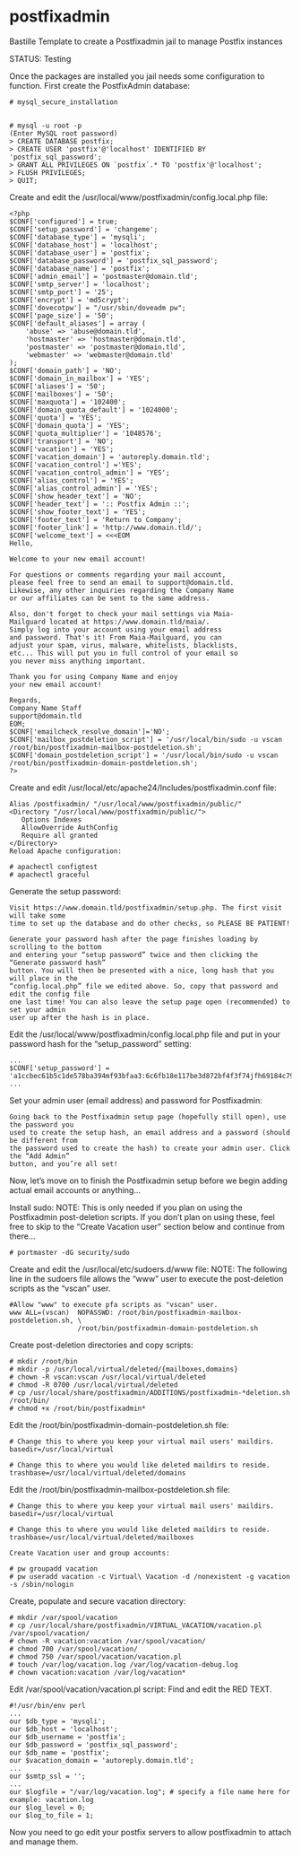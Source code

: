 # postfixadmin
Bastille Template to create a Postfixadmin jail to manage Postfix instances

 STATUS: Testing


Once the packages are installed you jail needs some configuration to function.  First create
the PostfixAdmin database:

	# mysql_secure_installation


	# mysql -u root -p
	(Enter MySQL root password)
	> CREATE DATABASE postfix;
	> CREATE USER 'postfix'@'localhost' IDENTIFIED BY 'postfix_sql_password';
	> GRANT ALL PRIVILEGES ON `postfix`.* TO 'postfix'@'localhost';
	> FLUSH PRIVILEGES;
	> QUIT;


Create and edit the /usr/local/www/postfixadmin/config.local.php file:

	<?php
	$CONF['configured'] = true;
	$CONF['setup_password'] = 'changeme';
	$CONF['database_type'] = 'mysqli';
	$CONF['database_host'] = 'localhost';
	$CONF['database_user'] = 'postfix';
	$CONF['database_password'] = 'postfix_sql_password';
	$CONF['database_name'] = 'postfix';
	$CONF['admin_email'] = 'postmaster@domain.tld';
	$CONF['smtp_server'] = 'localhost';
	$CONF['smtp_port'] = '25';
	$CONF['encrypt'] = 'md5crypt';
	$CONF['dovecotpw'] = "/usr/sbin/doveadm pw";
	$CONF['page_size'] = '50';
	$CONF['default_aliases'] = array (
	    'abuse' => 'abuse@domain.tld',
	    'hostmaster' => 'hostmaster@domain.tld',
	    'postmaster' => 'postmaster@domain.tld',
	    'webmaster' => 'webmaster@domain.tld'
	);
	$CONF['domain_path'] = 'NO';
	$CONF['domain_in_mailbox'] = 'YES';
	$CONF['aliases'] = '50';
	$CONF['mailboxes'] = '50';
	$CONF['maxquota'] = '102400';
	$CONF['domain_quota_default'] = '1024000';
	$CONF['quota'] = 'YES';
	$CONF['domain_quota'] = 'YES';
	$CONF['quota_multiplier'] = '1048576';
	$CONF['transport'] = 'NO';
	$CONF['vacation'] = 'YES';
	$CONF['vacation_domain'] = 'autoreply.domain.tld';
	$CONF['vacation_control'] ='YES';
	$CONF['vacation_control_admin'] = 'YES';
	$CONF['alias_control'] = 'YES';
	$CONF['alias_control_admin'] = 'YES';
	$CONF['show_header_text'] = 'NO';
	$CONF['header_text'] = ':: Postfix Admin ::';
	$CONF['show_footer_text'] = 'YES';
	$CONF['footer_text'] = 'Return to Company';
	$CONF['footer_link'] = 'http://www.domain.tld/';
	$CONF['welcome_text'] = <<<EOM
	Hello,

	Welcome to your new email account!

	For questions or comments regarding your mail account,
	please feel free to send an email to support@domain.tld.
	Likewise, any other inquiries regarding the Company Name 
	or our affiliates can be sent to the same address.

	Also, don't forget to check your mail settings via Maia-
	Mailguard located at https://www.domain.tld/maia/.
	Simply log into your account using your email address
	and password. That's it! From Maia-Mailguard, you can
	adjust your spam, virus, malware, whitelists, blacklists,
	etc... This will put you in full control of your email so
	you never miss anything important.

	Thank you for using Company Name and enjoy
	your new email account!
	
	Regards,
	Company Name Staff
	support@domain.tld
	EOM;
	$CONF['emailcheck_resolve_domain']='NO';
	$CONF['mailbox_postdeletion_script'] = '/usr/local/bin/sudo -u vscan /root/bin/postfixadmin-mailbox-postdeletion.sh';
	$CONF['domain_postdeletion_script'] = '/usr/local/bin/sudo -u vscan /root/bin/postfixadmin-domain-postdeletion.sh';
	?>


Create and edit /usr/local/etc/apache24/Includes/postfixadmin.conf file:

	Alias /postfixadmin/ "/usr/local/www/postfixadmin/public/"
	<Directory "/usr/local/www/postfixadmin/public/">
	   Options Indexes
	   AllowOverride AuthConfig
	   Require all granted
	</Directory>
	Reload Apache configuration:

	# apachectl configtest
	# apachectl graceful


Generate the setup password:

	Visit https://www.domain.tld/postfixadmin/setup.php. The first visit will take some 
	time to set up the database and do other checks, so PLEASE BE PATIENT!

	Generate your password hash after the page finishes loading by scrolling to the bottom 
	and entering your “setup password” twice and then clicking the “Generate password hash” 
	button. You will then be presented with a nice, long hash that you will place in the 
	“config.local.php” file we edited above. So, copy that password and edit the config file 
	one last time! You can also leave the setup page open (recommended) to set your admin 
	user up after the hash is in place.

Edit the /usr/local/www/postfixadmin/config.local.php file and put in your password hash for 
the “setup_password” setting:

	...
	$CONF['setup_password'] = 'a1ccbec61b5c1de578ba394mf93bfaa3:6c6fb18e117be3d872bf4f3f74jfh69184c79f48';
	...
Set your admin user (email address) and password for Postfixadmin:

	Going back to the Postfixadmin setup page (hopefully still open), use the password you 
	used to create the setup hash, an email address and a password (should be different from 
	the password used to create the hash) to create your admin user. Click the “Add Admin” 
	button, and you’re all set!

Now, let’s move on to finish the Postfixadmin setup before we begin adding actual email accounts 
or anything…

Install sudo:
	NOTE: This is only needed if you plan on using the Postfixadmin post-deletion scripts. If 
	you don’t plan on using these, feel free to skip to the “Create Vacation user” section 
	below and continue from there…

	# portmaster -dG security/sudo

Create and edit the /usr/local/etc/sudoers.d/www file:
	NOTE: The following line in the sudoers file allows the “www” user to execute the 
	post-deletion scripts as the “vscan” user.

	#Allow "www" to execute pfa scripts as "vscan" user.
	www ALL=(vscan)  NOPASSWD: /root/bin/postfixadmin-mailbox-postdeletion.sh, \
	                 /root/bin/postfixadmin-domain-postdeletion.sh

Create post-deletion directories and copy scripts:

	# mkdir /root/bin
	# mkdir -p /usr/local/virtual/deleted/{mailboxes,domains}
	# chown -R vscan:vscan /usr/local/virtual/deleted
	# chmod -R 0700 /usr/local/virtual/deleted
	# cp /usr/local/share/postfixadmin/ADDITIONS/postfixadmin-*deletion.sh /root/bin/
	# chmod +x /root/bin/postfixadmin*

Edit the /root/bin/postfixadmin-domain-postdeletion.sh file:

	# Change this to where you keep your virtual mail users' maildirs.
	basedir=/usr/local/virtual

	# Change this to where you would like deleted maildirs to reside.
	trashbase=/usr/local/virtual/deleted/domains

Edit the /root/bin/postfixadmin-mailbox-postdeletion.sh file:

	# Change this to where you keep your virtual mail users' maildirs.
	basedir=/usr/local/virtual

	# Change this to where you would like deleted maildirs to reside.
	trashbase=/usr/local/virtual/deleted/mailboxes

	Create Vacation user and group accounts:

	# pw groupadd vacation
	# pw useradd vacation -c Virtual\ Vacation -d /nonexistent -g vacation -s /sbin/nologin

Create, populate and secure vacation directory:

	# mkdir /var/spool/vacation
	# cp /usr/local/share/postfixadmin/VIRTUAL_VACATION/vacation.pl /var/spool/vacation/
	# chown -R vacation:vacation /var/spool/vacation/
	# chmod 700 /var/spool/vacation/
	# chmod 750 /var/spool/vacation/vacation.pl
	# touch /var/log/vacation.log /var/log/vacation-debug.log
	# chown vacation:vacation /var/log/vacation*

Edit /var/spool/vacation/vacation.pl script:
Find and edit the RED TEXT.

	#!/usr/bin/env perl
	...
	our $db_type = 'mysqli';
	our $db_host = 'localhost';
	our $db_username = 'postfix';
	our $db_password = 'postfix_sql_password';
	our $db_name = 'postfix';
	our $vacation_domain = 'autoreply.domain.tld';
	...
	our $smtp_ssl = '';
	...
	our $logfile = "/var/log/vacation.log"; # specify a file name here for example: vacation.log
	our $log_level = 0;
	our $log_to_file = 1;



Now you need to go edit your postfix servers to allow postfixadmin to attach and manage them.


